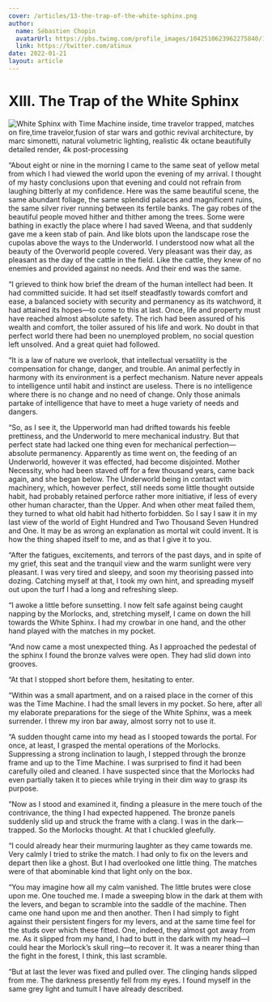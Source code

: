 ```yaml
---
cover: /articles/13-the-trap-of-the-white-sphinx.png
author:
  name: Sébastien Chopin
  avatarUrl: https://pbs.twimg.com/profile_images/1042510623962275840/1Iw_Mvud_400x400.jpg
  link: https://twitter.com/atinux
date: 2022-01-21
layout: article
---
```


# XIII. The Trap of the White Sphinx

![White Sphinx with Time Machine inside, time travelor trapped,  matches on fire,time travelor,fusion of star wars and gothic revival architecture, by marc simonetti, natural volumetric lighting, realistic 4k octane beautifully detailed render, 4k post-processing](/articles/13-the-trap-of-the-white-sphinx.png)

“About eight or nine in the morning I came to the same seat of yellow metal from which I had viewed the world upon the evening of my arrival. I thought of my hasty conclusions upon that evening and could not refrain from laughing bitterly at my confidence. Here was the same beautiful scene, the same abundant foliage, the same splendid palaces and magnificent ruins, the same silver river running between its fertile banks. The gay robes of the beautiful people moved hither and thither among the trees. Some were bathing in exactly the place where I had saved Weena, and that suddenly gave me a keen stab of pain. And like blots upon the landscape rose the cupolas above the ways to the Underworld. I understood now what all the beauty of the Overworld people covered. Very pleasant was their day, as pleasant as the day of the cattle in the field. Like the cattle, they knew of no enemies and provided against no needs. And their end was the same.

“I grieved to think how brief the dream of the human intellect had been. It had committed suicide. It had set itself steadfastly towards comfort and ease, a balanced society with security and permanency as its watchword, it had attained its hopes—to come to this at last. Once, life and property must have reached almost absolute safety. The rich had been assured of his wealth and comfort, the toiler assured of his life and work. No doubt in that perfect world there had been no unemployed problem, no social question left unsolved. And a great quiet had followed.

“It is a law of nature we overlook, that intellectual versatility is the compensation for change, danger, and trouble. An animal perfectly in harmony with its environment is a perfect mechanism. Nature never appeals to intelligence until habit and instinct are useless. There is no intelligence where there is no change and no need of change. Only those animals partake of intelligence that have to meet a huge variety of needs and dangers.

“So, as I see it, the Upperworld man had drifted towards his feeble prettiness, and the Underworld to mere mechanical industry. But that perfect state had lacked one thing even for mechanical perfection—absolute permanency. Apparently as time went on, the feeding of an Underworld, however it was effected, had become disjointed. Mother Necessity, who had been staved off for a few thousand years, came back again, and she began below. The Underworld being in contact with machinery, which, however perfect, still needs some little thought outside habit, had probably retained perforce rather more initiative, if less of every other human character, than the Upper. And when other meat failed them, they turned to what old habit had hitherto forbidden. So I say I saw it in my last view of the world of Eight Hundred and Two Thousand Seven Hundred and One. It may be as wrong an explanation as mortal wit could invent. It is how the thing shaped itself to me, and as that I give it to you.

“After the fatigues, excitements, and terrors of the past days, and in spite of my grief, this seat and the tranquil view and the warm sunlight were very pleasant. I was very tired and sleepy, and soon my theorising passed into dozing. Catching myself at that, I took my own hint, and spreading myself out upon the turf I had a long and refreshing sleep.

“I awoke a little before sunsetting. I now felt safe against being caught napping by the Morlocks, and, stretching myself, I came on down the hill towards the White Sphinx. I had my crowbar in one hand, and the other hand played with the matches in my pocket.

“And now came a most unexpected thing. As I approached the pedestal of the sphinx I found the bronze valves were open. They had slid down into grooves.

“At that I stopped short before them, hesitating to enter.

“Within was a small apartment, and on a raised place in the corner of this was the Time Machine. I had the small levers in my pocket. So here, after all my elaborate preparations for the siege of the White Sphinx, was a meek surrender. I threw my iron bar away, almost sorry not to use it.

“A sudden thought came into my head as I stooped towards the portal. For once, at least, I grasped the mental operations of the Morlocks. Suppressing a strong inclination to laugh, I stepped through the bronze frame and up to the Time Machine. I was surprised to find it had been carefully oiled and cleaned. I have suspected since that the Morlocks had even partially taken it to pieces while trying in their dim way to grasp its purpose.

“Now as I stood and examined it, finding a pleasure in the mere touch of the contrivance, the thing I had expected happened. The bronze panels suddenly slid up and struck the frame with a clang. I was in the dark—trapped. So the Morlocks thought. At that I chuckled gleefully.

“I could already hear their murmuring laughter as they came towards me. Very calmly I tried to strike the match. I had only to fix on the levers and depart then like a ghost. But I had overlooked one little thing. The matches were of that abominable kind that light only on the box.

“You may imagine how all my calm vanished. The little brutes were close upon me. One touched me. I made a sweeping blow in the dark at them with the levers, and began to scramble into the saddle of the machine. Then came one hand upon me and then another. Then I had simply to fight against their persistent fingers for my levers, and at the same time feel for the studs over which these fitted. One, indeed, they almost got away from me. As it slipped from my hand, I had to butt in the dark with my head—I could hear the Morlock’s skull ring—to recover it. It was a nearer thing than the fight in the forest, I think, this last scramble.

“But at last the lever was fixed and pulled over. The clinging hands slipped from me. The darkness presently fell from my eyes. I found myself in the same grey light and tumult I have already described.

